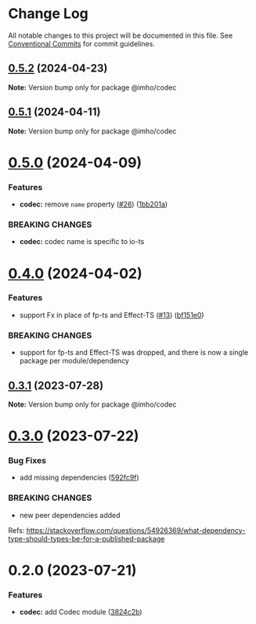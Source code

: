 # Change Log

All notable changes to this project will be documented in this file.
See [Conventional Commits](https://conventionalcommits.org) for commit guidelines.

## [0.5.2](https://github.com/xzhavilla/imho/compare/@imho/codec@0.5.1...@imho/codec@0.5.2) (2024-04-23)

**Note:** Version bump only for package @imho/codec





## [0.5.1](https://github.com/xzhavilla/imho/compare/@imho/codec@0.5.0...@imho/codec@0.5.1) (2024-04-11)

**Note:** Version bump only for package @imho/codec





# [0.5.0](https://github.com/xzhavilla/imho/compare/@imho/codec@0.4.0...@imho/codec@0.5.0) (2024-04-09)


### Features

* **codec:** remove `name` property ([#26](https://github.com/xzhavilla/imho/issues/26)) ([1bb201a](https://github.com/xzhavilla/imho/commit/1bb201ab0a1855c3964ce0da224fe74c2708a42a))


### BREAKING CHANGES

* **codec:** codec name is specific to io-ts





# [0.4.0](https://github.com/xzhavilla/imho/compare/@imho/codec@0.3.1...@imho/codec@0.4.0) (2024-04-02)


### Features

* support Fx in place of fp-ts and Effect-TS ([#13](https://github.com/xzhavilla/imho/issues/13)) ([bf151e0](https://github.com/xzhavilla/imho/commit/bf151e0d369a639b921eb9eb98727a6a85609f3d))


### BREAKING CHANGES

* support for fp-ts and Effect-TS was dropped, and there is now a single package per module/dependency





## [0.3.1](https://github.com/xzhavilla/imho/compare/@imho/codec@0.3.0...@imho/codec@0.3.1) (2023-07-28)

**Note:** Version bump only for package @imho/codec





# [0.3.0](https://github.com/xzhavilla/imho/compare/@imho/codec@0.2.0...@imho/codec@0.3.0) (2023-07-22)


### Bug Fixes

* add missing dependencies ([592fc9f](https://github.com/xzhavilla/imho/commit/592fc9fe916394c22211a5f2d1e7b7cc644e401c))


### BREAKING CHANGES

* new peer dependencies added

Refs: https://stackoverflow.com/questions/54926369/what-dependency-type-should-types-be-for-a-published-package





# 0.2.0 (2023-07-21)


### Features

* **codec:** add Codec module ([3824c2b](https://github.com/xzhavilla/imho/commit/3824c2bc7c4ac243641aff11385872c22d611ba1))

